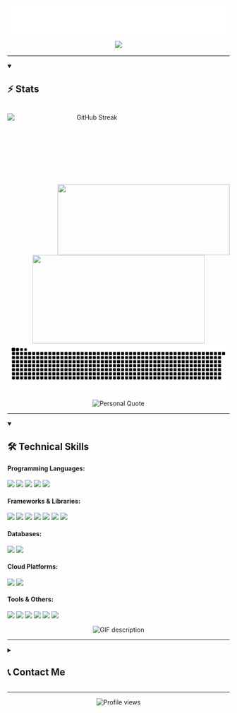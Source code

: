 <p align="center">
  <img src="https://github.com/Madushansuriyabandara/Madushansuriyabandara/blob/main/images/name.svg" alt="Madushan Suriyabandara" />
</p>

<p align="center">
  <img src="https://readme-typing-svg.demolab.com/?lines=Final-year%20CSE%20undergrad%2C%20University%20of%20Moratuwa&font=Fira%20Code&center=true&width=740&height=45&color=3828ca&vCenter=true&pause=1000&size=22" />
</p>


<hr>
<details open>

  <summary>

<h2 align="left">⚡ Stats</h2>

</summary>

<br>


<div align=center>
<a href="https://git.io/streak-stats">
  <img width=390 height=160 align="left" src="https://github-readme-streak-stats-eight.vercel.app/?user=Madushansuriyabandara&theme=react&hide_border=true" alt="GitHub Streak" />
</a>
    <a href="https://github.com/Madushansuriyabandara/github-readme-stats" title="Go to Source">
      <img align="right" width=390 height=160 src="https://github-readme-stats.vercel.app/api?username=Madushansuriyabandara&show_icons=true&theme=react&border_color=3828ca&hide_border=true" />
    </a>
  </div>

  <br><br><br><br><br><br><br><br>
  <div align=center>
    <a href="https://github.com/Madushansuriyabandara/github-readme-stats">
      <img width=390 height=200 align="center" src="https://github-readme-stats.vercel.app/api/top-langs/?username=Madushansuriyabandara&hide=c%23,powershell,Mathematica,Ruby,Objective-C,Objective-C%2b%2b,Cuda&title_color=3828ca&text_color=ffffff&icon_color=ff004c&bg_color=20232a&langs_count=8&layout=compact&border_color=3828ca&hide_border=true&size_weight=0.5&count_weight=0.5" />
    </a>
  </div>
</h2>
<div align="center">
	<img src="https://github.com/Madushansuriyabandara/Madushansuriyabandara/blob/output/github-snake-dark.svg" />
</div>
<picture>
  <source media="(prefers-color-scheme: dark)" srcset="https://raw.githubusercontent.com/Madushansuriyabandara/Madushansuriyabandara/output/github-contribution-grid-snake-dark.svg">
  <source media="(prefers-color-scheme: light)" srcset="https://raw.githubusercontent.com/Madushansuriyabandara/Madushansuriyabandara/output/github-contribution-grid-snake-dark.svg">
</picture>







</details>

</hr>
<p align="center">
  <img src="https://quotes-github-readme.vercel.app/api?type=horizontal&theme=merko&border=true&quote=Let%20your%20contributions%20reflect%20your%20commitment%20&author=Madushan,%20North%20Star%20Version" alt="Personal Quote">
</p>

<hr>
<details open>
  <summary><h2>🛠️ Technical Skills</h2></summary>
      <!-- Left Column: GIF -->


  <!-- Right Column: Skills -->

<h4>Programming Languages:</h4>
<p align="left">
  <a href="#"><img src="https://readme-components.vercel.app/api?component=logo&fill=black&logo=python&svgfill=3670A0" height="50"></a>
  <a href="#"><img src="https://readme-components.vercel.app/api?component=logo&fill=black&logo=cplusplus&svgfill=00599C&logotext=C%2B%2B" height="50"></a>
  <a href="#"><img src="https://readme-components.vercel.app/api?component=logo&fill=black&logo=java&svgfill=ED8B00" height="50"></a>
  <a href="#"><img src="https://readme-components.vercel.app/api?component=logo&fill=black&logo=dart&svgfill=0175C2" height="50"></a>
  <a href="#"><img src="https://readme-components.vercel.app/api?component=logo&fill=black&logo=javascript&svgfill=F7DF1E" height="50"></a>
</p>

<h4>Frameworks & Libraries:</h4>
<p align="left">
  <a href="#"><img src="https://readme-components.vercel.app/api?component=logo&fill=black&logo=flutter&svgfill=02569B" height="50"></a>
  <a href="#"><img src="https://readme-components.vercel.app/api?component=logo&fill=black&logo=django&svgfill=092E20" height="50"></a>
  <a href="#"><img src="https://readme-components.vercel.app/api?component=logo&fill=black&logo=react&svgfill=61DAFB" height="50"></a>
  <a href="#"><img src="https://readme-components.vercel.app/api?component=logo&fill=black&logo=angular&svgfill=DD0031" height="50"></a>
  <a href="#"><img src="https://readme-components.vercel.app/api?component=logo&fill=black&logo=dot-net&svgfill=512BD4" height="50"></a>
  <a href="#"><img src="https://readme-components.vercel.app/api?component=logo&fill=black&logo=node.js&svgfill=43853D" height="50"></a>
  <a href="#"><img src="https://readme-components-eta.vercel.app//api?component=logo&&fill=black&logo=langchain&svgfill=1C3C3B" height="50"></a>
</p>

<h4>Databases:</h4>
<p align="left">
  <a href="#"><img src="https://readme-components.vercel.app/api?component=logo&fill=black&logo=mysql&svgfill=005C84" height="50"></a>
  <a href="#"><img src="https://readme-components.vercel.app/api?component=logo&fill=black&logo=postgresql&svgfill=316192" height="50"></a>
</p>

<h4>Cloud Platforms:</h4>
<p align="left">
  <a href="#"><img src="https://readme-components.vercel.app/api?component=logo&fill=black&logo=microsoftazure&svgfill=0078D4" height="50"></a>
  <a href="#"><img src="https://readme-components.vercel.app/api?component=logo&fill=black&logo=amazonaws&svgfill=FF9900" height="50"></a>
</p>

<h4>Tools & Others:</h4>
<p align="left">
  <a href="#"><img src="https://readme-components.vercel.app/api?component=logo&fill=black&logo=node-red&svgfill=8F0000" height="50"></a>
  <a href="#"><img src="https://readme-components.vercel.app/api?component=logo&fill=black&logo=visualstudiocode&svgfill=007ACC" height="50"></a>
  <a href="#"><img src="https://readme-components.vercel.app/api?component=logo&fill=black&logo=github" height="50"></a>
  <a href="#"><img src="https://readme-components.vercel.app/api?component=logo&fill=black&logo=postman&svgfill=FF6C37" height="50"></a>
  <a href="#"><img src="https://readme-components.vercel.app/api?component=logo&fill=black&logo=docker&svgfill=009DDB" height="50"></a>
  <a href="#"><img src="https://readme-components.vercel.app/api?component=logo&fill=black&logo=firebase&svgfill=009DDB" height="50"></a>
</p>
  <p align="center">
    <picture>
      <source media="(prefers-color-scheme: dark)"
              srcset="https://raw.githubusercontent.com/Madushansuriyabandara/Madushansuriyabandara/main/images/20250906_094642_edit1-ezgif.com-crop.gif">
      <img alt="GIF description"
           src="https://raw.githubusercontent.com/Madushansuriyabandara/Madushansuriyabandara/main/images/20250906_094642_edit1-ezgif.com-crop.gif"
           width="450" style="max-width:100%;height:auto;">
    </picture>
  </p>
</details>

<hr>


<details close>
  <summary><h2>📞 Contact Me</h2></summary>

<a href="mailto:madushansuriyabandara@gmail.com">
      <img src="https://img.shields.io/badge/EMAIL-D14836?logoColor=white&font=Fira%20Code&font-size=13" alt="EMAIL" width="110" height="30">
    </a>
    <br>
    <a href="https://www.linkedin.com/in/madushan-suriyabandara-75b322243/">
      <img src="https://img.shields.io/badge/LINKEDIN-0077B5?logoColor=white&font=Fira%20Code&font-size=14" alt="LINKEDIN" width="110" height="30">
    </a>

</details>


</hr>

<hr>


<p align="center">
  <img 
    src="https://komarev.com/ghpvc/?username=Madushansuriyabandara&color=8A2BE2&style=for-the-badge" 
    alt="Profile views" 
    width="220"
  />
</p>


